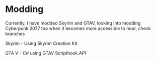 # Modding
 
Currently, I have modded Skyrim and GTAV, looking into modding Cyberpunk 2077 too when it becomes more accessible to mod, check branches

Skyrim - Using Skyrim Creation Kit

GTA V - C# using GTAV Scripthook.API
